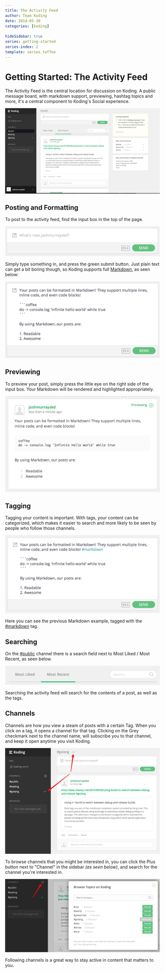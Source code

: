 ```yaml
---
title: The Activity Feed
author: Team Koding
date: 2014-05-30
categories: [koding]

hideSidebar: true
series: getting-started
series-index: 2
template: series.toffee
---
```


# Getting Started: The Activity Feed

The Activity Feed is the central location for discussion on Koding. A 
public message board, with markdown support, previewing, hashtag topics 
and more, it's a central component to Koding's Social experience.

![Koding Activity Feed](activity-feed.png)



## Posting and Formatting

To post to the activity feed, find the input box in the top of the page.

![Post Input](posting.png)

Simply type something in, and press the green submit button. Just plain text 
can get a bit boring though, so Koding supports full 
[Markdown](/guides/markdown), as seen below:

![Markdown](markdown.png)

## Previewing

To preview your post, simply press the little eye on the right side of 
the input box. Your Markdown will be rendered and highlighted 
appropriately.

![Post Preview](preview.png)

## Tagging

Tagging your content is important. With tags, your content can be
categorized, which makes it easier to search and more likely to be seen 
by people who follow those channels.

<!-- Redacted. Not a feature at the moment.
When you type a hash character `#` followed by characters, a list of similar 
topics will popup. Keep typing and it will refine the list. At any time you can 
choose an existing topic, or keep your own.

![Tagging](tagging.png)

In the above image i have half typed the tag `#markdown`. You can see the 
Markdown tag, as well as a handful of other tags.
-->

![Tagging](tagging.png)

Here you can see the previous Markdown example, tagged with the 
[#markdown][markdown channel] tag.

## Searching

On the [#public][public channel] channel there is a search field next to 
Most Liked / Most Recent, as seen below.

![Search](search.png)

Searching the activity feed will search for the contents of a post, as 
well as the tags.

## Channels

Channels are how you view a steam of posts with a certain Tag. When you 
click on a tag, it opens a channel for that tag. Clicking on the Grey 
checkmark next to the channel name, will subscribe you to that channel, 
and keep it open anytime you visit Koding.

![Following](followed.png)

To browse channels that you might be interested in, you can click the 
Plus button next to "Channel" in the sidebar *(as seen below)*, and 
search for the channel you're interested in.

![Searching Channels](browsing-channels.png)

Following channels is a great way to stay active in content that matters 
to you.



[koding]: https://koding.com
[public channel]: https://koding.com/Activity/Public
[markdown channel]: https://koding.com/Activity/Topic/markdown
